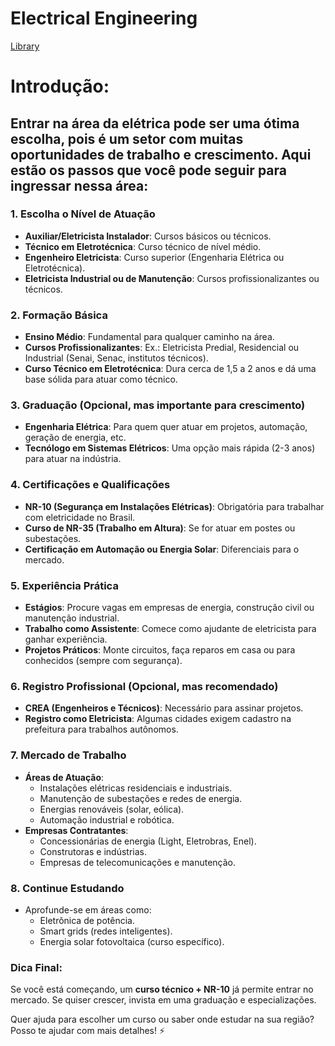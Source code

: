 # Electrical Engineering

<a href="https://naylor-academic.github.io/Eng-Electrical/">Library</a>

<h1>Introdução:</h1> 

<h2>Entrar na área da elétrica pode ser uma ótima escolha, pois é um setor com muitas oportunidades de trabalho e crescimento. Aqui estão os passos que você pode seguir para ingressar nessa área:</h2>

### 1. **Escolha o Nível de Atuação**
   - **Auxiliar/Eletricista Instalador**: Cursos básicos ou técnicos.
   - **Técnico em Eletrotécnica**: Curso técnico de nível médio.
   - **Engenheiro Eletricista**: Curso superior (Engenharia Elétrica ou Eletrotécnica).
   - **Eletricista Industrial ou de Manutenção**: Cursos profissionalizantes ou técnicos.

### 2. **Formação Básica**
   - **Ensino Médio**: Fundamental para qualquer caminho na área.
   - **Cursos Profissionalizantes**: Ex.: Eletricista Predial, Residencial ou Industrial (Senai, Senac, institutos técnicos).
   - **Curso Técnico em Eletrotécnica**: Dura cerca de 1,5 a 2 anos e dá uma base sólida para atuar como técnico.

### 3. **Graduação (Opcional, mas importante para crescimento)**
   - **Engenharia Elétrica**: Para quem quer atuar em projetos, automação, geração de energia, etc.
   - **Tecnólogo em Sistemas Elétricos**: Uma opção mais rápida (2-3 anos) para atuar na indústria.

### 4. **Certificações e Qualificações**
   - **NR-10 (Segurança em Instalações Elétricas)**: Obrigatória para trabalhar com eletricidade no Brasil.
   - **Curso de NR-35 (Trabalho em Altura)**: Se for atuar em postes ou subestações.
   - **Certificação em Automação ou Energia Solar**: Diferenciais para o mercado.

### 5. **Experiência Prática**
   - **Estágios**: Procure vagas em empresas de energia, construção civil ou manutenção industrial.
   - **Trabalho como Assistente**: Comece como ajudante de eletricista para ganhar experiência.
   - **Projetos Práticos**: Monte circuitos, faça reparos em casa ou para conhecidos (sempre com segurança).

### 6. **Registro Profissional (Opcional, mas recomendado)**
   - **CREA (Engenheiros e Técnicos)**: Necessário para assinar projetos.
   - **Registro como Eletricista**: Algumas cidades exigem cadastro na prefeitura para trabalhos autônomos.

### 7. **Mercado de Trabalho**
   - **Áreas de Atuação**:
     - Instalações elétricas residenciais e industriais.
     - Manutenção de subestações e redes de energia.
     - Energias renováveis (solar, eólica).
     - Automação industrial e robótica.
   - **Empresas Contratantes**:
     - Concessionárias de energia (Light, Eletrobras, Enel).
     - Construtoras e indústrias.
     - Empresas de telecomunicações e manutenção.

### 8. **Continue Estudando**
   - Aprofunde-se em áreas como:
     - Eletrônica de potência.
     - Smart grids (redes inteligentes).
     - Energia solar fotovoltaica (curso específico).

### Dica Final:
Se você está começando, um **curso técnico + NR-10** já permite entrar no mercado. Se quiser crescer, invista em uma graduação e especializações.

Quer ajuda para escolher um curso ou saber onde estudar na sua região? Posso te ajudar com mais detalhes! ⚡
